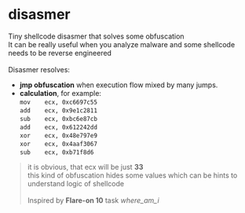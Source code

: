 # disasmer
Tiny shellcode disasmer that solves some obfuscation <br/>
It can be really useful when you analyze malware and some shellcode needs to be reverse engineered<br/>
<br/>
Disasmer resolves:
- **jmp obfuscation** when execution flow mixed by many jumps.
- **calculation**, for example:<br/>
`mov    ecx, 0xc6697c55`<br/>
`add    ecx, 0x9e1c2811`<br/>
`sub    ecx, 0xbc6e87cb`<br/>
`add    ecx, 0x612242dd`<br/>
`xor    ecx, 0x48e797e9`<br/>
`xor    ecx, 0x4aaf3067`<br/>
`sub    ecx, 0xb71f8d6`<br/>
> it is obvious, that ecx will be just **33**<br />
> this kind of obfuscation hides some values which can be hints to understand logic of shellcode<br />
\
Inspired by **Flare-on 10** task *where_am_i*
